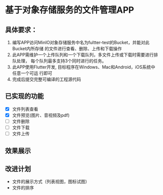 # 基于对象存储服务的文件管理APP

## 具体要求：
1. 编写APP访问MinIO对象存储服务中名为fultter-test的Bucket，并能对此Bucket内所存储
的文件进行查看、删除、上传和下载操作
2. 此APP需维护一个上传队列和一个下载队列，多文件上传或下载时需要进行排队处理，
每个队列最多支持3个同时进行的任务。
3. 此APP使用Flutter开发, 目标程序在Windows、Mac和Android，iOS系统中任意一个可运
行即可
4. 完成后提交完整可编译的工程源代码

## 已实现的功能
- [x] 文件列表查看 
- [x] 文件预览(图片、音视频及pdf) 
- [ ] 文件删除 
- [ ] 文件下载 
- [ ] 文件上传 

## 效果展示


## 改进计划
- 文件的展示方式（列表视图，图标试图）
- 文件的排序